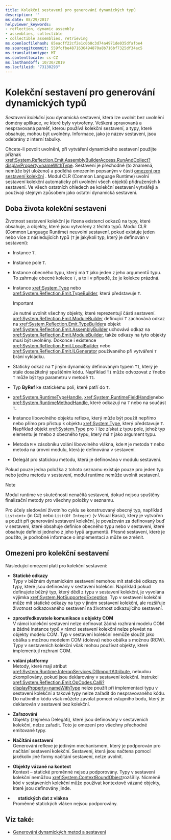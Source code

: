```yaml
---
title: Kolekční sestavení pro generování dynamických typů
description: ''
ms.date: 08/29/2017
helpviewer_keywords:
- reflection, dynamic assembly
- assemblies, collectible
- collectible assemblies, retrieving
ms.openlocfilehash: 85eacff22cf2e1c0b8c3d74a4971de035dfafbe4
ms.sourcegitcommit: 559fcfbe4871636494870a8b716bf7325df34ac5
ms.translationtype: MT
ms.contentlocale: cs-CZ
ms.lasthandoff: 10/30/2019
ms.locfileid: "73130293"
---
```

# <a name="collectible-assemblies-for-dynamic-type-generation"></a>Kolekční sestavení pro generování dynamických typů

*Sestavení kolekční* jsou dynamická sestavení, která lze uvolnit bez uvolnění domény aplikace, ve které byly vytvořeny. Veškerá spravovaná a nespravovaná paměť, kterou používá kolekční sestavení, a typy, které obsahuje, mohou být uvolněny. Informace, jako je název sestavení, jsou odebrány z interní tabulky.

Chcete-li povolit uvolnění, při vytváření dynamického sestavení použijte příznak <xref:System.Reflection.Emit.AssemblyBuilderAccess.RunAndCollect?displayProperty=nameWithType>. Sestavení je přechodné (to znamená, nemůže být uloženo) a podléhá omezením popsaným v části [omezení pro sestavení kolekční](#restrictions-on-collectible-assemblies) . Modul CLR (Common Language Runtime) uvolní sestavení kolekční automaticky při uvolnění všech objektů přidružených k sestavení. Ve všech ostatních ohledech se kolekční sestavení vytvářejí a používají stejným způsobem jako ostatní dynamická sestavení.

## <a name="lifetime-of-collectible-assemblies"></a>Doba života kolekční sestavení

Životnost sestavení kolekční je řízena existencí odkazů na typy, které obsahuje, a objekty, které jsou vytvořeny z těchto typů. Modul CLR (Common Language Runtime) neuvolní sestavení, pokud existuje jeden nebo více z následujících typů (`T` je jakýkoli typ, který je definován v sestavení): 

- Instance `T`.

- Instance pole `T`.
 
- Instance obecného typu, který má `T` jako jeden z jeho argumentů typu. To zahrnuje obecné kolekce `T`, a to i v případě, že je kolekce prázdná.

- Instance <xref:System.Type> nebo <xref:System.Reflection.Emit.TypeBuilder>, která představuje `T`. 

   > [!IMPORTANT]
   > Je nutné uvolnit všechny objekty, které reprezentují části sestavení. <xref:System.Reflection.Emit.ModuleBuilder> definující `T` zachovává odkaz na <xref:System.Reflection.Emit.TypeBuilder>a objekt <xref:System.Reflection.Emit.AssemblyBuilder> uchovává odkaz na <xref:System.Reflection.Emit.ModuleBuilder>, takže odkazy na tyto objekty musí být uvolněny. Dokonce i existence <xref:System.Reflection.Emit.LocalBuilder> nebo <xref:System.Reflection.Emit.ILGenerator> používaného při vytváření `T` brání vykládku.

- Statický odkaz na `T` jiným dynamicky definovaným typem `T1`, který je stále dosažitelný spuštěním kódu. Například `T1` může odvozovat z `T`nebo `T` může být typ parametru v metodě `T1`.
 
- Typ **ByRef** ke statickému poli, které patří do `T`.

- <xref:System.RuntimeTypeHandle>, <xref:System.RuntimeFieldHandle>nebo <xref:System.RuntimeMethodHandle>, které odkazují na `T` nebo na součást `T`.

- Instance libovolného objektu reflexe, který může být použit nepřímo nebo přímo pro přístup k objektu <xref:System.Type>, který představuje `T`. Například objekt <xref:System.Type> pro `T` lze získat z typu pole, jehož typ elementu je `T`nebo z obecného typu, který má `T` jako argument typu. 

- Metoda `M` v zásobníku volání libovolného vlákna, kde `M` je metoda `T` nebo metoda na úrovni modulu, která je definována v sestavení.

- Delegát pro statickou metodu, která je definována v modulu sestavení.

Pokud pouze jedna položka z tohoto seznamu existuje pouze pro jeden typ nebo jednu metodu v sestavení, modul runtime nemůže uvolnit sestavení.

> [!NOTE]
> Modul runtime ve skutečnosti nenačítá sestavení, dokud nejsou spuštěny finalizační metody pro všechny položky v seznamu.

Pro účely sledování životního cyklu se konstruovaný obecný typ, například `List<int>` (in C#) nebo `List(Of Integer)` (v Visual Basic), který je vytvořen a použit při generování sestavení kolekční, je považován za definovaný buď v sestavení, které obsahuje definice obecného typu nebo v sestavení, které obsahuje definici jednoho z jeho typů argumentů. Přesné sestavení, které je použito, je podrobné informace o implementaci a může se změnit.
 
## <a name="restrictions-on-collectible-assemblies"></a>Omezení pro kolekční sestavení

Následující omezení platí pro kolekční sestavení: 

- **Statické odkazy**   
  Typy v běžném dynamickém sestavení nemohou mít statické odkazy na typy, které jsou definovány v sestavení kolekční. Například pokud definujete běžný typ, který dědí z typu v sestavení kolekční, je vyvolána výjimka <xref:System.NotSupportedException>. Typ v sestavení kolekční může mít statické odkazy na typ v jiném sestavení kolekční, ale rozšiřuje životnost odkazovaného sestavení na životnost odkazujícího sestavení.

-   **zprostředkovatele komunikace s objekty COM**  
   V rámci kolekční sestavení nelze definovat žádná rozhraní modelu COM a žádné instance typů v rámci sestavení kolekční nelze převést na objekty modelu COM. Typ v sestavení kolekční nemůže sloužit jako obálka s možnou modelem COM (doleva) nebo obálka s možnou (RCW). Typy v sestaveních kolekční však mohou používat objekty, které implementují rozhraní COM.

-   **volání platformy**  
   Metody, které mají atribut <xref:System.Runtime.InteropServices.DllImportAttribute>, nebudou zkompilovány, pokud jsou deklarovány v sestavení kolekční. Instrukci <xref:System.Reflection.Emit.OpCodes.Calli?displayProperty=nameWithType> nelze použít při implementaci typu v sestavení kolekční a takové typy nelze zařadit do nespravovaného kódu. Do nativního kódu však můžete zavolat pomocí vstupního bodu, který je deklarován v sestavení bez kolekční.
 
- **Zařazování**   
   Objekty (zejména Delegáti), které jsou definovány v sestaveních kolekční, nelze zařadit. Toto je omezení pro všechny přechodné emitované typy.

- **Načítání  sestavení**  
   Generování reflexe je jediným mechanismem, který je podporován pro načítání sestavení kolekční. Sestavení, která jsou načtena pomocí jakékoliv jiné formy načítání sestavení, nelze uvolnit.
 
- **Objekty vázané na kontext**    
   Kontext – statické proměnné nejsou podporovány. Typy v sestavení kolekční nemůžou <xref:System.ContextBoundObject>rozšířily. Nicméně kód v sestaveních kolekční může používat kontextově vázané objekty, které jsou definovány jinde.

-       **statických dat z vlákna**  
   Proměnné statických vláken nejsou podporovány.

## <a name="see-also"></a>Viz také:

- [Generování dynamických metod a sestavení](emitting-dynamic-methods-and-assemblies.md)
